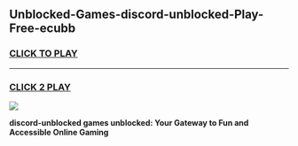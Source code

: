 
## Unblocked-Games-discord-unblocked-Play-Free-ecubb
<h3>
<a href="https://premium76.site?title=discord-unblocked&ref=10A">CLICK TO PLAY</a></h3>
<hr>

<h3>
<a href="https://premium76.site?title=discord-unblocked&ref=10A">CLICK 2 PLAY</a>
  
</h3>

<a href="https://premium76.site?title=discord-unblocked&ref=10A"><img src="https://clearcache.store/games.png"></a>


**discord-unblocked games unblocked: Your Gateway to Fun and Accessible Online Gaming**
